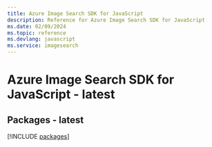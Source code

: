 ```yaml
---
title: Azure Image Search SDK for JavaScript
description: Reference for Azure Image Search SDK for JavaScript
ms.date: 02/09/2024
ms.topic: reference
ms.devlang: javascript
ms.service: imagesearch
---
```

# Azure Image Search SDK for JavaScript - latest
## Packages - latest
[!INCLUDE [packages](image-search-index.md)]